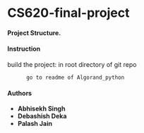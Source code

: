 # CS620-final-project

#### Project Structure.

#### Instruction
build the project: in root directory of git repo

          go to readme of Algorand_python
          
#### Authors

* **Abhisekh Singh** 
* **Debashish Deka** 
* **Palash Jain** 
